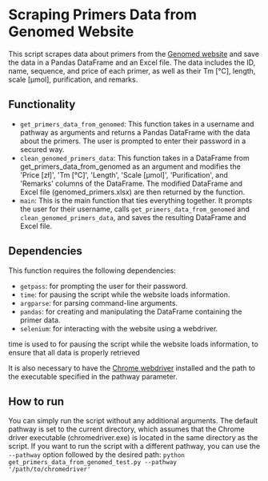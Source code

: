 # Scraping Primers Data from Genomed Website

This script scrapes data about primers from the [Genomed website](http://www.genomed.pl) and save the data in a Pandas DataFrame and an Excel file. The data includes the ID, name, sequence, and price of each primer, as well as their Tm [°C], length, scale [µmol], purification, and remarks.

## Functionality

* `get_primers_data_from_genomed`: This function takes in a username and pathway as arguments and returns a Pandas DataFrame with the data about the primers. The user is prompted to enter their password in a secured way.
* `clean_genomed_primers_data`: This function takes in a DataFrame from get_primers_data_from_genomed as an argument and modifies the 'Price [zł]', 'Tm [°C]', 'Length', 'Scale [µmol]', 'Purification', and 'Remarks' columns of the DataFrame. The modified DataFrame and Excel file (genomed_primers.xlsx) are then returned by the function.
* `main`: This is the main function that ties everything together. It prompts the user for their username, calls `get_primers_data_from_genomed` and `clean_genomed_primers_data`, and saves the resulting DataFrame and Excel file.

## Dependencies
This function requires the following dependencies:

* `getpass`: for prompting the user for their password.
* `time`: for pausing the script while the website loads information.
* `argparse`: for parsing command-line arguments.
* `pandas`: for creating and manipulating the DataFrame containing the primer data.
* `selenium`: for interacting with the website using a webdriver.

time is used to for pausing the script while the website loads information, to ensure that all data is properly retrieved

It is also necessary to have the [Chrome webdriver](https://chromedriver.chromium.org/downloads) installed and the path to the executable specified in the pathway parameter.

## How to run

You can simply run the script without any additional arguments. The default pathway is set to the current directory, which assumes that the Chrome driver executable (chromedriver.exe) is located in the same directory as the script. If you want to run the script with a different pathway, you can use the `--pathway` option followed by the desired path: `python get_primers_data_from_genomed_test.py --pathway '/path/to/chromedriver'`
